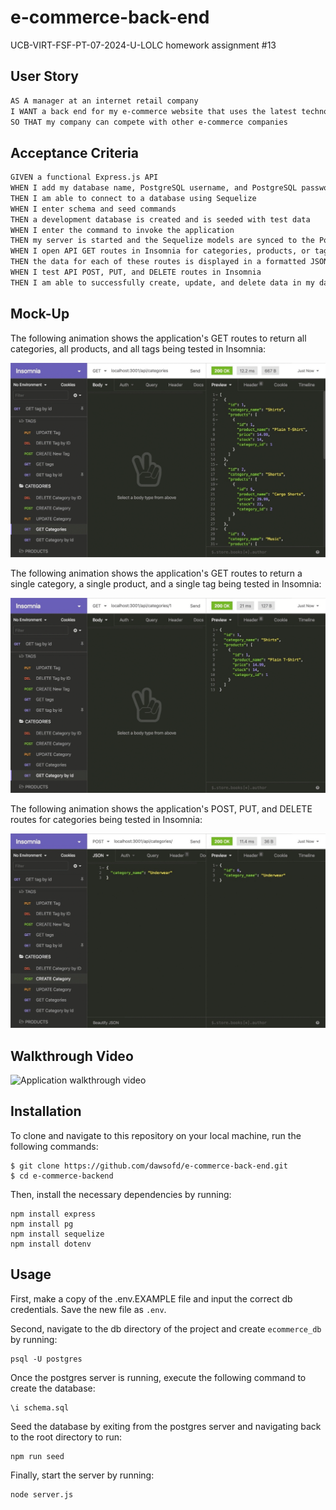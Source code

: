 # e-commerce-back-end
UCB-VIRT-FSF-PT-07-2024-U-LOLC homework assignment #13

## User Story

```md
AS A manager at an internet retail company
I WANT a back end for my e-commerce website that uses the latest technologies
SO THAT my company can compete with other e-commerce companies
```

## Acceptance Criteria

```md
GIVEN a functional Express.js API
WHEN I add my database name, PostgreSQL username, and PostgreSQL password to an environment variable file
THEN I am able to connect to a database using Sequelize
WHEN I enter schema and seed commands
THEN a development database is created and is seeded with test data
WHEN I enter the command to invoke the application
THEN my server is started and the Sequelize models are synced to the PostgreSQL database
WHEN I open API GET routes in Insomnia for categories, products, or tags
THEN the data for each of these routes is displayed in a formatted JSON
WHEN I test API POST, PUT, and DELETE routes in Insomnia
THEN I am able to successfully create, update, and delete data in my database
```

## Mock-Up

The following animation shows the application's GET routes to return all categories, all products, and all tags being tested in Insomnia:

![In Insomnia, the user tests “GET tags,” “GET Categories,” and “GET All Products.”.](./Assets/13-orm-homework-demo-01.gif)

The following animation shows the application's GET routes to return a single category, a single product, and a single tag being tested in Insomnia:

![In Insomnia, the user tests “GET tag by id,” “GET Category by ID,” and “GET One Product.”](./Assets/13-orm-homework-demo-02.gif)

The following animation shows the application's POST, PUT, and DELETE routes for categories being tested in Insomnia:

![In Insomnia, the user tests “DELETE Category by ID,” “CREATE Category,” and “UPDATE Category.”](./Assets/13-orm-homework-demo-03.gif)

## Walkthrough Video
![Application walkthrough video](https://drive.google.com/file/d/1wYbRLLUVW2vLkbZWEcc1o31lktpd6HZw/view?usp=sharing)

## Installation 

To clone and navigate to this repository on your local machine, run the following commands:

```
$ git clone https://github.com/dawsofd/e-commerce-back-end.git
$ cd e-commerce-backend
```

Then, install the necessary dependencies by running:

```
npm install express
npm install pg
npm install sequelize
npm install dotenv
```

## Usage 
First, make a copy of the .env.EXAMPLE file and input the correct db credentials.  Save the new file as `.env`.

Second, navigate to the db directory of the project and create `ecommerce_db` by running: 

```
psql -U postgres
```

Once the postgres server is running, execute the following command to create the database: 

```
\i schema.sql
```

Seed the database by exiting from the postgres server and navigating back to the root directory to run: 

```
npm run seed
```

Finally, start the server by running: 

```
node server.js
```
